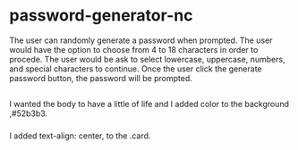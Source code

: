 # password-generator-nc
The user can randomly generate a password when prompted. 
The user would have the option to choose from 4 to 18 characters in order to procede.
The user would be ask to select lowercase, uppercase, numbers, and special characters to continue. 
Once the user click the generate password button, the password will be prompted. 
## 
I wanted the body to have a little of life and I added color to the background ,#52b3b3.
### 
I added text-align: center, to the .card.
